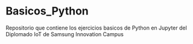 # Basicos_Python
Repositorio que contiene los ejercicios basicos de Python en Jupyter del Diplomado IoT de Samsung Innovation Campus
